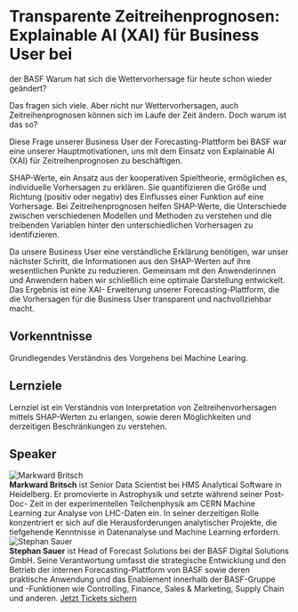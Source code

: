 # Transparente Zeitreihenprognosen: Explainable AI (XAI) für Business User bei
der BASF
Warum hat sich die Wettervorhersage für heute schon wieder geändert?  
  
Das fragen sich viele. Aber nicht nur Wettervorhersagen, auch
Zeitreihenprognosen können sich im Laufe der Zeit ändern. Doch warum ist das
so?  
  
Diese Frage unserer Business User der Forecasting-Plattform bei BASF war eine
unserer Hauptmotivationen, uns mit dem Einsatz von Explainable AI (XAI) für
Zeitreihenprognosen zu beschäftigen.  
  
SHAP-Werte, ein Ansatz aus der kooperativen Spieltheorie, ermöglichen es,
individuelle Vorhersagen zu erklären. Sie quantifizieren die Größe und
Richtung (positiv oder negativ) des Einflusses einer Funktion auf eine
Vorhersage. Bei Zeitreihenprognosen helfen SHAP-Werte, die Unterschiede
zwischen verschiedenen Modellen und Methoden zu verstehen und die treibenden
Variablen hinter den unterschiedlichen Vorhersagen zu identifizieren.  
  
Da unsere Business User eine verständliche Erklärung benötigen, war unser
nächster Schritt, die Informationen aus den SHAP-Werten auf ihre wesentlichen
Punkte zu reduzieren. Gemeinsam mit den Anwenderinnen und Anwendern haben wir
schließlich eine optimale Darstellung entwickelt. Das Ergebnis ist eine XAI-
Erweiterung unserer Forecasting-Plattform, die die Vorhersagen für die
Business User transparent und nachvollziehbar macht.
## Vorkenntnisse
Grundlegendes Verständnis des Vorgehens bei Machine Learing.
## Lernziele
Lernziel ist ein Verständnis von Interpretation von Zeitreihenvorhersagen
mittels SHAP-Werten zu erlangen, sowie deren Möglichkeiten und derzeitigen
Beschränkungen zu verstehen.
## Speaker
![Markward Britsch](/common/images/numbers/22539_1.jpg)  
**Markward Britsch** ist Senior Data Scientist bei HMS Analytical Software in
Heidelberg. Er promovierte in Astrophysik und setzte während seiner Post-Doc-
Zeit in der experimentellen Teilchenphysik am CERN Machine Learning zur
Analyse von LHC-Daten ein. In seiner derzeitigen Rolle konzentriert er sich
auf die Herausforderungen analytischer Projekte, die tiefgehende Kenntnisse in
Datenanalyse und Machine Learning erfordern.
![Stephan Sauer](/common/images/numbers/22539_2.jpg)  
**Stephan Sauer** ist Head of Forecast Solutions bei der BASF Digital
Solutions GmbH. Seine Verantwortung umfasst die strategische Entwicklung und
den Betrieb der internen Forecasting-Plattform von BASF sowie deren praktische
Anwendung und das Enablement innerhalb der BASF-Gruppe und -Funktionen wie
Controlling, Finance, Sales & Marketing, Supply Chain und anderen.
[Jetzt Tickets sichern](https://data2day.de/tickets.php)